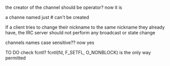 the creator of the channel should be operator? now it is

a channe named just # can't be created

If a client tries to change their nickname to the same nickname they already have, the IRC server should not perform any broadcast or state change

channels names case sensitive?? now yes

TO DO check fcntl? fcntl(fd, F_SETFL, O_NONBLOCK) is the only way permitted
